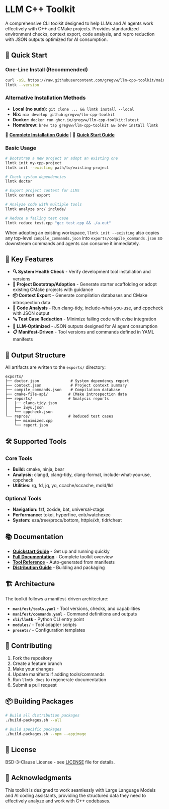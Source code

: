 # LLM C++ Toolkit

A comprehensive CLI toolkit designed to help LLMs and AI agents work effectively with C++ and CMake projects. Provides standardized environment checks, context export, code analysis, and repro reduction with JSON outputs optimized for AI consumption.

## 🚀 Quick Start

### One-Line Install (Recommended)
```bash
curl -sSL https://raw.githubusercontent.com/gregvw/llm-cpp-toolkit/main/install.sh | bash
llmtk --version
```

### Alternative Installation Methods
- **Local (no sudo):** `git clone ... && llmtk install --local`
- **Nix:** `nix develop github:gregvw/llm-cpp-toolkit`
- **Docker:** `docker run ghcr.io/gregvw/llm-cpp-toolkit:latest`
- **Homebrew:** `brew tap gregvw/llm-cpp-toolkit && brew install llmtk`

📖 **[Complete Installation Guide](docs/INSTALLATION.md)** | 🚀 **[Quick Start Guide](QUICKSTART.md)**

### Basic Usage
```bash
# Bootstrap a new project or adopt an existing one
llmtk init my-cpp-project
llmtk init --existing path/to/existing-project

# Check system dependencies
llmtk doctor

# Export project context for LLMs
llmtk context export

# Analyze code with multiple tools
llmtk analyze src/ include/

# Reduce a failing test case
llmtk reduce test.cpp "gcc test.cpp && ./a.out"
```

When adopting an existing workspace, `llmtk init --existing` also copies any top-level `compile_commands.json` into
`exports/compile_commands.json` so downstream commands and agents can consume it immediately.

## 🎯 Key Features

- **🔍 System Health Check** - Verify development tool installation and versions
- **🧱 Project Bootstrap/Adoption** - Generate starter scaffolding or adopt existing CMake projects with guidance
- **📦 Context Export** - Generate compilation databases and CMake introspection data
- **🔬 Code Analysis** - Run clang-tidy, include-what-you-use, and cppcheck with JSON output
- **🪚 Test Case Reduction** - Minimize failing code with cvise integration
- **🤖 LLM-Optimized** - JSON outputs designed for AI agent consumption
- **📋 Manifest-Driven** - Tool versions and commands defined in YAML manifests

## 📁 Output Structure

All artifacts are written to the `exports/` directory:

```
exports/
├── doctor.json              # System dependency report
├── context.json             # Project context summary
├── compile_commands.json    # Compilation database
├── cmake-file-api/         # CMake introspection data
├── reports/                # Analysis reports
│   ├── clang-tidy.json
│   ├── iwyu.json
│   └── cppcheck.json
└── repros/                 # Reduced test cases
    ├── minimized.cpp
    └── report.json
```

## 🛠️ Supported Tools

### Core Tools
- **Build:** cmake, ninja, bear
- **Analysis:** clangd, clang-tidy, clang-format, include-what-you-use, cppcheck
- **Utilities:** rg, fd, jq, yq, ccache/sccache, mold/lld

### Optional Tools
- **Navigation:** fzf, zoxide, bat, universal-ctags
- **Performance:** tokei, hyperfine, entr/watchexec
- **System:** eza/tree/procs/bottom, httpie/xh, tldr/cheat

## 📚 Documentation

- **[Quickstart Guide](docs/QUICKSTART.md)** - Get up and running quickly
- **[Full Documentation](docs/README.md)** - Complete toolkit overview
- **[Tool Reference](docs/REFERENCE.md)** - Auto-generated from manifests
- **[Distribution Guide](DISTRIBUTION.md)** - Building and packaging

## 🏗️ Architecture

The toolkit follows a manifest-driven architecture:

- **`manifest/tools.yaml`** - Tool versions, checks, and capabilities
- **`manifest/commands.yaml`** - Command definitions and outputs
- **`cli/llmtk`** - Python CLI entry point
- **`modules/`** - Tool adapter scripts
- **`presets/`** - Configuration templates

## 🤝 Contributing

1. Fork the repository
2. Create a feature branch
3. Make your changes
4. Update manifests if adding tools/commands
5. Run `llmtk docs` to regenerate documentation
6. Submit a pull request

## 📦 Building Packages

```bash
# Build all distribution packages
./build-packages.sh --all

# Build specific packages
./build-packages.sh --npm --appimage
```

## 📄 License

BSD-3-Clause License - see [LICENSE](LICENSE) file for details.

## 🙏 Acknowledgments

This toolkit is designed to work seamlessly with Large Language Models and AI coding assistants, providing the structured data they need to effectively analyze and work with C++ codebases.
